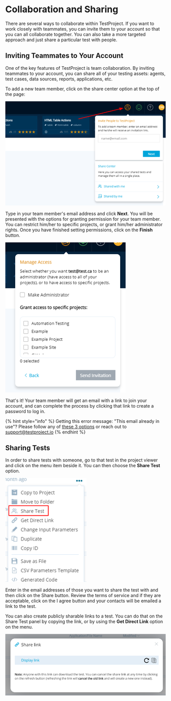 # Collaboration and Sharing

There are several ways to collaborate within TestProject. If you want to work closely with teammates, you can invite them to your account so that you can all collaborate together. You can also take a more targeted approach and just share a particular test with people. 

## Inviting Teammates to Your Account

One of the key features of TestProject is team collaboration. By inviting teammates to your account, you can share all of your testing assets: agents, test cases, data sources, reports, applications, etc. 

To add a new team member, click on the share center option at the top of the page:

![](../.gitbook/assets/image%20%28419%29.png)

Type in your team member's email address and click **Next**. You will be presented with the options for granting permission for your team member. You can restrict him/her to specific projects, or grant him/her administrator rights. Once you have finished setting permissions, click on the **Finish** button.

![Set Invite Options](../.gitbook/assets/image%20%28423%29.png)

That's it! Your team member will get an email with a link to join your account, and can complete the process by clicking that link to create a password to log in.

{% hint style="info" %}
Getting this error message: "This email already in use"? Please follow any of [these 3 options](https://intercom.help/testprojectio/en/articles/3572408-can-t-add-a-team-member-to-my-account-because-the-email-is-already-in-use) or reach out to support@testproject.io
{% endhint %}

## Sharing Tests

In order to share tests with someone, go to that test in the project viewer and click on the menu item beside it. You can then choose the **Share Test** option.

![Sharing Tests](../.gitbook/assets/image%20%28420%29.png)

Enter in the email addresses of those you want to share the test with and then click on the Share button. Review the terms of service and if they are acceptable, click on the I agree button and your contacts will be emailed a link to the test. 

You can also create publicly sharable links to a test. You can do that on the Share Test panel by copying the link, or by using the **Get Direct Link** option on the menu.

![Sharing a Test](../.gitbook/assets/image%20%28424%29.png)

